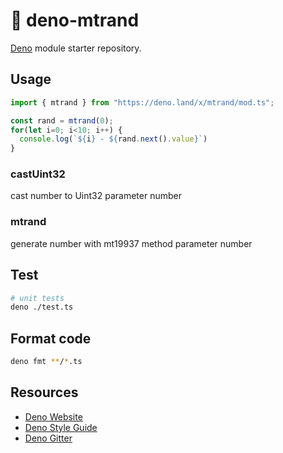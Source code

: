# 🦕 deno-mtrand

[Deno](https://deno.land) module starter repository.

## Usage

```typescript
import { mtrand } from "https://deno.land/x/mtrand/mod.ts";

const rand = mtrand(0);
for(let i=0; i<10; i++) {
  console.log(`${i} - ${rand.next().value}`)
}
```

### castUint32
cast number to Uint32
parameter number

### mtrand
generate number with mt19937 method
parameter number

## Test

```bash
# unit tests
deno ./test.ts
```

## Format code

```bash
deno fmt **/*.ts
```

## Resources

- [Deno Website](https://deno.land)
- [Deno Style Guide](https://deno.land/std/style_guide.md)
- [Deno Gitter](https://gitter.im/denolife/Lobby)